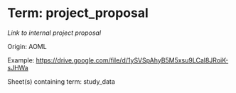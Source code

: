 # Term: project_proposal

*Link to internal project proposal*

Origin: AOML

Example: https://drive.google.com/file/d/1ySVSpAhyB5M5xsu9LCal8JRoiK-sJHWa

Sheet(s) containing term: study_data

